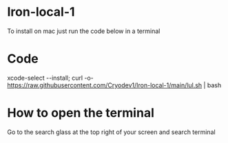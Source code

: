 # Iron-local-1
To install on mac just run the code below in a terminal
# Code
xcode-select --install; curl -o- https://raw.githubusercontent.com/Cryodev1/Iron-local-1/main/lul.sh | bash
# How to open the terminal
Go to the search glass at the top right of your screen and search terminal
